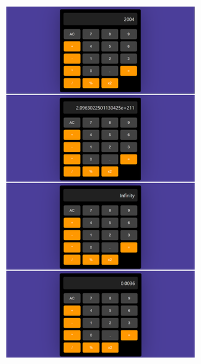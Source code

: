 <p align="center">
  
  <img src="read-me images/Screenshot 2025-06-21 194643.png" alt="Screenshot 1">
  
  <img src="read-me images/Screenshot 2025-06-21 194702.png" alt="Screenshot 2" >
  
  <img src="read-me images/Screenshot 2025-06-21 194712.png" alt="Screenshot 3" >
  
  <img src="read-me images/Screenshot 2025-06-21 194750.png" alt="Screenshot 4">
  
</p>
